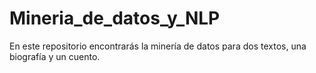 # Mineria_de_datos_y_NLP
En este repositorio encontrarás la minería de datos para dos textos, una biografía y un cuento.
